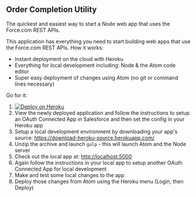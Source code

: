 ## Order Completion Utility

The quickest and easiest way to start a Node web app that uses the Force.com REST APIs.

This application has everything you need to start building web apps that use the Force.com REST APIs. How it works:

- Instant deployment on the cloud with Heroku
- Everything for local development including: Node & the Atom code editor
- Super easy deployment of changes using Atom (no git or command lines necessary)

Go for it:

1. [![Deploy on Heroku](https://www.herokucdn.com/deploy/button.svg)](https://heroku.com/deploy)
2. View the newly deployed application and follow the instructions to setup an OAuth Connected App in Salesforce and then set the config in your Heroku app
3. Setup a local development environment by downloading your app's source: https://download-heroku-source.herokuapp.com/
4. Unzip the archive and launch `gulp` - this will launch Atom and the Node server
5. Check out the local app at: [http://localhost:5000](http://localhost:5000)
6. Again follow the instructions in your local app to setup another OAuth Connected App for local development
7. Make and test some local changes to the app
8. Deploy those changes from Atom using the Heroku menu (Login, then Deploy)
